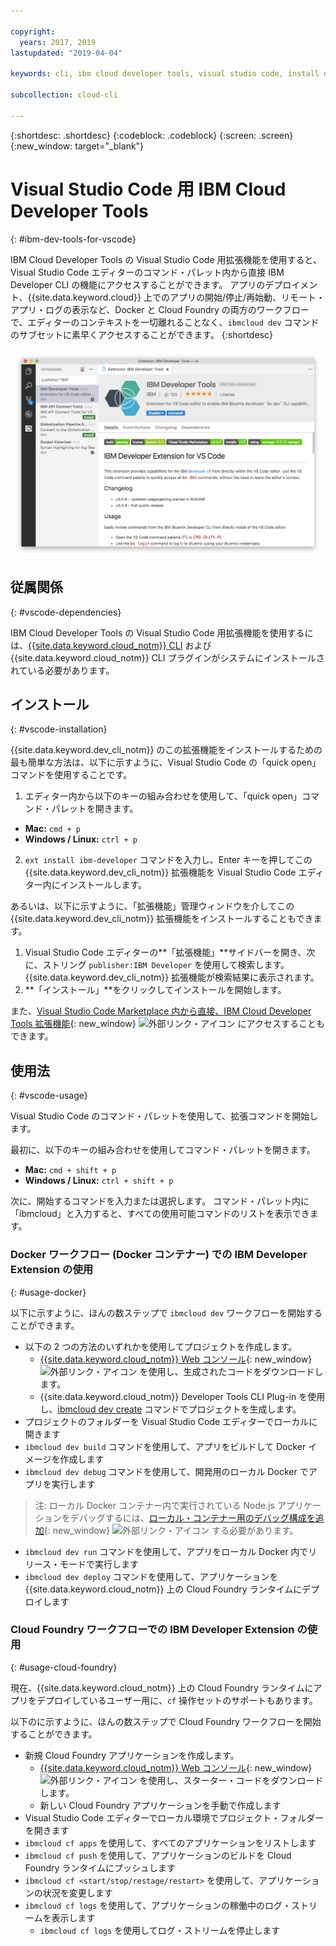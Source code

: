 ```yaml
---

copyright:
  years: 2017, 2019
lastupdated: "2019-04-04"

keywords: cli, ibm cloud developer tools, visual studio code, install developer tools, developer extension, vscode cli, vscode plugin, cloud foundry vscode

subcollection: cloud-cli

---
```


{:shortdesc: .shortdesc}
{:codeblock: .codeblock}
{:screen: .screen}
{:new_window: target="_blank"}

# Visual Studio Code 用 IBM Cloud Developer Tools
{: #ibm-dev-tools-for-vscode}

IBM Cloud Developer Tools の Visual Studio Code 用拡張機能を使用すると、Visual Studio Code エディターのコマンド・パレット内から直接 IBM Developer CLI の機能にアクセスすることができます。 アプリのデプロイメント、{{site.data.keyword.cloud}} 上でのアプリの開始/停止/再始動、リモート・アプリ・ログの表示など、Docker と Cloud Foundry の両方のワークフローで、エディターのコンテキストを一切離れることなく、`ibmcloud dev` コマンドのサブセットに素早くアクセスすることができます。
{:shortdesc}

![IBM Developer Tools の拡張機能ダウンロード画面の画面キャプチャー。](vscode.png "Visual Studio Code 内の拡張機能ダウンロード画面")

## 従属関係
{: #vscode-dependencies}

IBM Cloud Developer Tools の Visual Studio Code 用拡張機能を使用するには、[{{site.data.keyword.cloud_notm}} CLI](/docs/cli?topic=cloud-cli-ibmcloud-cli#ibmcloud-cli) および {{site.data.keyword.cloud_notm}} CLI プラグインがシステムにインストールされている必要があります。

## インストール
{: #vscode-installation}

{{site.data.keyword.dev_cli_notm}} のこの拡張機能をインストールするための最も簡単な方法は、以下に示すように、Visual Studio Code の「quick open」コマンドを使用することです。

1. エディター内から以下のキーの組み合わせを使用して、「quick open」コマンド・パレットを開きます。

  * **Mac:** `cmd + p`
  * **Windows / Linux:** `ctrl + p`

2. `ext install ibm-developer` コマンドを入力し、Enter キーを押してこの {{site.data.keyword.dev_cli_notm}} 拡張機能を Visual Studio Code エディター内にインストールします。

あるいは、以下に示すように、「拡張機能」管理ウィンドウを介してこの {{site.data.keyword.dev_cli_notm}} 拡張機能をインストールすることもできます。

1. Visual Studio Code エディターの**「拡張機能」**サイドバーを開き、次に、ストリング `publisher:IBM Developer` を使用して検索します。 {{site.data.keyword.dev_cli_notm}} 拡張機能が検索結果に表示されます。  
2. **「インストール」**をクリックしてインストールを開始します。

また、[Visual Studio Code Marketplace 内から直接、IBM Cloud Developer Tools 拡張機能](https://marketplace.visualstudio.com/items?itemName=IBM.ibm-developer){: new_window} ![外部リンク・アイコン](../../icons/launch-glyph.svg "外部リンク・アイコン") にアクセスすることもできます。

## 使用法
{: #vscode-usage}

Visual Studio Code のコマンド・パレットを使用して、拡張コマンドを開始します。

最初に、以下のキーの組み合わせを使用してコマンド・パレットを開きます。

* **Mac:** `cmd + shift + p`
* **Windows / Linux:** `ctrl + shift + p`

次に、開始するコマンドを入力または選択します。 コマンド・パレット内に「ibmcloud」と入力すると、すべての使用可能コマンドのリストを表示できます。

### Docker ワークフロー (Docker コンテナー) での IBM Developer Extension の使用
{: #usage-docker}

以下に示すように、ほんの数ステップで `ibmcloud dev` ワークフローを開始することができます。
* 以下の 2 つの方法のいずれかを使用してプロジェクトを作成します。
  * [{{site.data.keyword.cloud_notm}} Web コンソール](https://{DomainName}/developer/appservice/starter-kits){: new_window} ![外部リンク・アイコン](../../icons/launch-glyph.svg "外部リンク・アイコン") を使用し、生成されたコードをダウンロードします。
  * {{site.data.keyword.cloud_notm}} Developer Tools CLI Plug-in を使用し、[ibmcloud dev create](/docs/cli/idt?topic=cloud-cli-idt-cli#create) コマンドでプロジェクトを生成します。
* プロジェクトのフォルダーを Visual Studio Code エディターでローカルに開きます
* `ibmcloud dev build` コマンドを使用して、アプリをビルドして Docker イメージを作成します
* `ibmcloud dev debug` コマンドを使用して、開発用のローカル Docker でアプリを実行します
> 注: ローカル Docker コンテナー内で実行されている Node.js アプリケーションをデバッグするには、[ローカル・コンテナー用のデバッグ構成を追加](https://github.com/IBM-Cloud/ibm-developer-extension-vscode#debugging-nodejs-apps-within-the-local-docker-container){: new_window} ![外部リンク・アイコン](../../icons/launch-glyph.svg "外部リンク・アイコン") する必要があります。
* `ibmcloud dev run` コマンドを使用して、アプリをローカル Docker 内でリリース・モードで実行します
* `ibmcloud dev deploy` コマンドを使用して、アプリケーションを {{site.data.keyword.cloud_notm}} 上の Cloud Foundry ランタイムにデプロイします

### Cloud Foundry ワークフローでの IBM Developer Extension の使用
{: #usage-cloud-foundry}

現在、{{site.data.keyword.cloud_notm}} 上の Cloud Foundry ランタイムにアプリをデプロイしているユーザー用に、`cf` 操作セットのサポートもあります。

以下のに示すように、ほんの数ステップで Cloud Foundry ワークフローを開始することができます。
* 新規 Cloud Foundry アプリケーションを作成します。
  * [{{site.data.keyword.cloud_notm}} Web コンソール](https://{DomainName}/developer/appservice/starter-kits){: new_window} ![外部リンク・アイコン](../../icons/launch-glyph.svg "外部リンク・アイコン") を使用し、スターター・コードをダウンロードします。
  * 新しい Cloud Foundry アプリケーションを手動で作成します
* Visual Studio Code エディターでローカル環境でプロジェクト・フォルダーを開きます
* `ibmcloud cf apps` を使用して、すべてのアプリケーションをリストします
* `ibmcloud cf push` を使用して、アプリケーションのビルドを Cloud Foundry ランタイムにプッシュします
* `ibmcloud cf <start/stop/restage/restart>` を使用して、アプリケーションの状況を変更します
* `ibmcloud cf logs` を使用して、アプリケーションの稼働中のログ・ストリームを表示します
  * `ibmcloud cf logs` を使用してログ・ストリームを停止します
